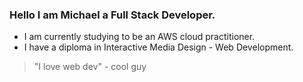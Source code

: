 
### Hello I am Michael a Full Stack Developer.

- I am currently studying to be an AWS cloud practitioner.
- I have a diploma in Interactive Media Design - Web Development. 


> "I love web dev" - cool guy
 
<!-- [![Most used languages](https://github-readme-stats.vercel.app/api/top-langs/?username=zuperzonic1&theme=dracula&layout=compact&langs_count=4)](https://github.com/anuraghazra/github-readme-stats) -->



